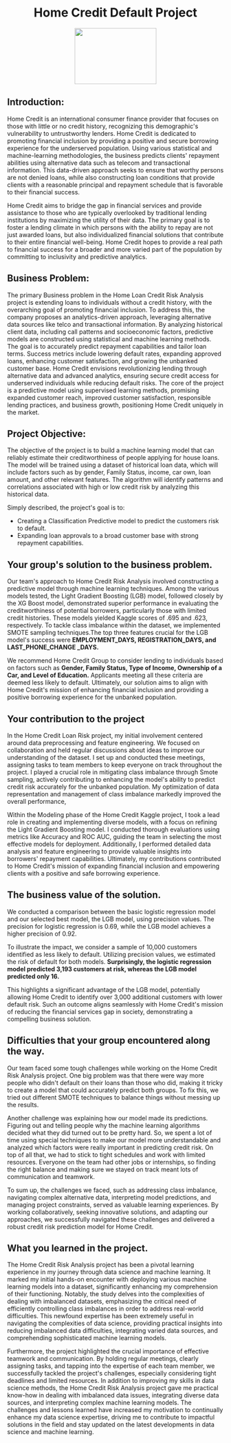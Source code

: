 <h1 align = "center" style = "font-weight : bold">
Home Credit Default Project
</h1>

<p align = "center">
   <img src ="https://thevideoink.com/wp-content/uploads/2022/05/short-term-loan-handing-out-scaled.jpg" width = "190" height="130">
</p>



## **Introduction:**

Home Credit is an international consumer finance provider that focuses on those with little or no credit history, recognizing this demographic's vulnerability to untrustworthy lenders. Home Credit is dedicated to promoting financial inclusion by providing a positive and secure borrowing experience for the underserved population. Using various statistical and machine-learning methodologies, the business predicts clients' repayment abilities using alternative data such as telecom and transactional information. This data-driven approach seeks to ensure that worthy persons are not denied loans, while also constructing loan conditions that provide clients with a reasonable principal and repayment schedule that is favorable to their financial success.

Home Credit aims to bridge the gap in financial services and provide assistance to those who are typically overlooked by traditional lending institutions by maximizing the utility of their data. The primary goal is to foster a lending climate in which persons with the ability to repay are not just awarded loans, but also individualized financial solutions that contribute to their entire financial well-being. Home Credit hopes to provide a real path to financial success for a broader and more varied part of the population by committing to inclusivity and predictive analytics.

## **Business Problem:**

The primary Business problem in the Home Loan Credit Risk Analysis project is extending loans to individuals without a credit history, with the overarching goal of promoting financial inclusion. To address this, the company proposes an analytics-driven approach, leveraging alternative data sources like telco and transactional information. By analyzing historical client data, including call patterns and socioeconomic factors, predictive models are constructed using statistical and machine learning methods. The goal is to accurately predict repayment capabilities and tailor loan terms. Success metrics include lowering default rates, expanding approved loans, enhancing customer satisfaction, and growing the unbanked customer base. Home Credit envisions revolutionizing lending through alternative data and advanced analytics, ensuring secure credit access for underserved individuals while reducing default risks. The core of the project is a predictive model using supervised learning methods, promising expanded customer reach, improved customer satisfaction, responsible lending practices, and business growth, positioning Home Credit uniquely in the market.

## **Project Objective:**

The objective of the project is to build a machine learning model that can reliably estimate their creditworthiness of people applying for house loans. The model will be trained using a dataset of historical loan data, which will include factors such as by gender, Family Status, income, car own, loan amount, and other relevant features. The algorithm will identify patterns and correlations associated with high or low credit risk by analyzing this historical data.

Simply described, the project's goal is to:

- Creating a Classification Predictive model to predict the customers risk to default.
- Expanding loan approvals to a broad customer base with strong repayment capabilities.

## **Your group's solution to the business problem.**

Our team's approach to Home Credit Risk Analysis involved constructing a predictive model through machine learning techniques. Among the various models tested, the Light Gradient Boosting (LGB) model, followed closely by the XG Boost model, demonstrated superior performance in evaluating the creditworthiness of potential borrowers, particularly those with limited credit histories. These models yielded Kaggle scores of .695 and .623, respectively. To tackle class imbalance within the dataset, we implemented SMOTE sampling techniques.The top three features crucial for the LGB model's success were **EMPLOYMENT\_DAYS, REGISTRATION\_DAYS, and LAST\_PHONE\_CHANGE \_DAYS.**

We recommend Home Credit Group to consider lending to individuals based on factors such as **Gender, Family Status, Type of Income, Ownership of a Car, and Level of Education.** Applicants meeting all these criteria are deemed less likely to default. Ultimately, our solution aims to align with Home Credit's mission of enhancing financial inclusion and providing a positive borrowing experience for the unbanked population.

## **Your contribution to the project**

In the Home Credit Loan Risk project, my initial involvement centered around data preprocessing and feature engineering. We focused on collaboration and held regular discussions about ideas to improve our understanding of the dataset. I set up and conducted these meetings, assigning tasks to team members to keep everyone on track throughout the project. I played a crucial role in mitigating class imbalance through Smote sampling, actively contributing to enhancing the model's ability to predict credit risk accurately for the unbanked population. My optimization of data representation and management of class imbalance markedly improved the overall performance,

Within the Modeling phase of the Home Credit Kaggle project, I took a lead role in creating and implementing diverse models, with a focus on refining the Light Gradient Boosting model. I conducted thorough evaluations using metrics like Accuracy and ROC AUC, guiding the team in selecting the most effective models for deployment. Additionally, I performed detailed data analysis and feature engineering to provide valuable insights into borrowers' repayment capabilities. Ultimately, my contributions contributed to Home Credit's mission of expanding financial inclusion and empowering clients with a positive and safe borrowing experience.

## **The business value of the solution.**

We conducted a comparison between the basic logistic regression model and our selected best model, the LGB model, using precision values. The precision for logistic regression is 0.69, while the LGB model achieves a higher precision of 0.92.

To illustrate the impact, we consider a sample of 10,000 customers identified as less likely to default. Utilizing precision values, we estimated the risk of default for both models. **Surprisingly, the logistic regression model predicted 3,193 customers at risk, whereas the LGB model predicted only 16.**

This highlights a significant advantage of the LGB model, potentially allowing Home Credit to identify over 3,000 additional customers with lower default risk. Such an outcome aligns seamlessly with Home Credit's mission of reducing the financial services gap in society, demonstrating a compelling business solution.

## **Difficulties that your group encountered along the way.**

Our team faced some tough challenges while working on the Home Credit Risk Analysis project. One big problem was that there were way more people who didn't default on their loans than those who did, making it tricky to create a model that could accurately predict both groups. To fix this, we tried out different SMOTE techniques to balance things without messing up the results.

Another challenge was explaining how our model made its predictions. Figuring out and telling people why the machine learning algorithms decided what they did turned out to be pretty hard. So, we spent a lot of time using special techniques to make our model more understandable and analyzed which factors were really important in predicting credit risk. On top of all that, we had to stick to tight schedules and work with limited resources. Everyone on the team had other jobs or internships, so finding the right balance and making sure we stayed on track meant lots of communication and teamwork.

To sum up, the challenges we faced, such as addressing class imbalance, navigating complex alternative data, interpreting model predictions, and managing project constraints, served as valuable learning experiences. By working collaboratively, seeking innovative solutions, and adapting our approaches, we successfully navigated these challenges and delivered a robust credit risk prediction model for Home Credit.

## **What you learned in the project.**

The Home Credit Risk Analysis project has been a pivotal learning experience in my journey through data science and machine learning. It marked my initial hands-on encounter with deploying various machine learning models into a dataset, significantly enhancing my comprehension of their functioning. Notably, the study delves into the complexities of dealing with imbalanced datasets, emphasizing the critical need of efficiently controlling class imbalances in order to address real-world difficulties. This newfound expertise has been extremely useful in navigating the complexities of data science, providing practical insights into reducing imbalanced data difficulties, integrating varied data sources, and comprehending sophisticated machine learning models.

Furthermore, the project highlighted the crucial importance of effective teamwork and communication. By holding regular meetings, clearly assigning tasks, and tapping into the expertise of each team member, we successfully tackled the project's challenges, especially considering tight deadlines and limited resources. In addition to improving my skills in data science methods, the Home Credit Risk Analysis project gave me practical know-how in dealing with imbalanced data issues, integrating diverse data sources, and interpreting complex machine learning models. The challenges and lessons learned have increased my motivation to continually enhance my data science expertise, driving me to contribute to impactful solutions in the field and stay updated on the latest developments in data science and machine learning.
